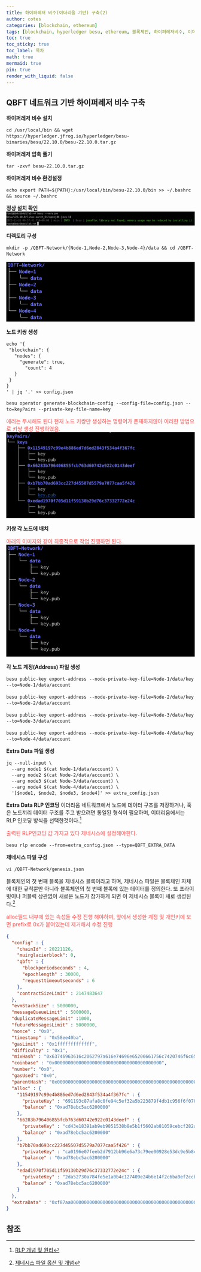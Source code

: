 ```yaml
---
title: 하이퍼레저 비수(이더리움 기반) 구축(2)
author: cotes
categories: [blockchain, ethereum]
tags: [blockchain, hyperledger besu, ethereum, 블록체인, 하이퍼레저비수, 이더리움]
toc: true
toc_sticky: true
toc_label: 목차
math: true
mermaid: true
pin: true
render_with_liquid: false
---
```


## QBFT 네트워크 기반 하이퍼레저 비수 구축
**하이퍼레저 비수 설치**
```console
cd /usr/local/bin && wget https://hyperledger.jfrog.io/hyperledger/besu-binaries/besu/22.10.0/besu-22.10.0.tar.gz
```

**하이퍼레저 압축 풀기**
```console
tar -zxvf besu-22.10.0.tar.gz
```

**하이퍼레저 비수 환경설정**
```console
echo export PATH=${PATH}:/usr/local/bin/besu-22.10.0/bin >> ~/.bashrc && source ~/.bashrc
```

**정상 설치 확인**
!["비수 정상 설치 확인"](/assets/img/blockchain/%EB%B2%A0%EC%88%98%EC%84%A4%EC%B9%98%EC%A0%95%EC%83%81%ED%99%95%EC%9D%B8.png)

**디렉토리 구성**
```console
mkdir -p /QBFT-Network/{Node-1,Node-2,Node-3,Node-4}/data && cd /QBFT-Network
```
!["비수 디렉토리 구성"](/assets/img/blockchain/%EB%B2%A0%EC%88%98%EB%94%94%EB%A0%89%ED%86%A0%EB%A6%AC%EA%B5%AC%EC%84%B1.png)

**노드 키쌍 생성**
```console
echo '{
 "blockchain": {
   "nodes": {
     "generate": true,
       "count": 4
   }
 }
}
' | jq '.' >> config.json
````

```console
besu operator generate-blockchain-config --config-file=config.json --to=keyPairs --private-key-file-name=key
```
<span style="color: #FF4848">에러는 무시해도 된다 현재 노드 키쌍만 생성하는 명령어가 존재하지않아 이러한 방법으로 키쌍 생성 진행하였음.</span>
!["키쌍생성"](/assets/img/blockchain/%ED%82%A4%EC%8C%8D%EC%83%9D%EC%84%B1.png)

**키쌍 각 노드에 배치**

<span style="color: #FF4848">아래의 이미지와 같이 최종적으로 작업 진행하면 된다.</span>
!["키쌍생성결과"](/assets/img/blockchain/%ED%82%A4%EC%8C%8D%EC%83%9D%EC%84%B1%EA%B2%B0%EA%B3%BC.png)

**각 노드 계정(Address) 파일 생성**
```console
besu public-key export-address --node-private-key-file=Node-1/data/key --to=Node-1/data/account

besu public-key export-address --node-private-key-file=Node-2/data/key --to=Node-2/data/account

besu public-key export-address --node-private-key-file=Node-3/data/key --to=Node-3/data/account

besu public-key export-address --node-private-key-file=Node-4/data/key --to=Node-4/data/account
```

**Extra Data 파일 생성**
```console
jq --null-input \
  --arg node1 $(cat Node-1/data/account) \
  --arg node2 $(cat Node-2/data/account) \
  --arg node3 $(cat Node-3/data/account) \
  --arg node4 $(cat Node-4/data/account) \
  '[$node1, $node2, $node3, $node4]' >> extra_config.json
```

**Extra Data RLP 인코딩**
이더리움 네트워크에서 노드에 데이터 구조를 저장하거나, 혹은 노드끼리 데이터 구조를 주고 받으려면 통일된 형식이 필요하며, 이더리움에서는 RLP 인코딩 방식을 선택한것이다.[^rlp]

<span style="color: #FF4848">출력된 RLP인코딩 값 가지고 있다 제네시스에 설정해야한다.</span>
```console
besu rlp encode --from=extra_config.json --type=QBFT_EXTRA_DATA
```

**제네시스 파일 구성**
```
vi /QBFT-Network/genesis.json
```
블록체인의 첫 번째 블록을 제네시스 블록이라고 하며, 제네시스 파일은 블록체인 자체에 대한 규칙뿐만 아니라 블록체인의 첫 번째 블록에 있는 데이터를 정의한다. 또 프라이빗이나 퍼블릭 상관없이 새로운 노드가 참가하게 되면 이 제네시스 블록이 새로 생성된다.[^genesis-file]

<span style="color: #FF4848">alloc필드 내부에 있는 속성들 수정 진행 해야하며, 앞에서 생성한 계정 및 개인키에 보면 prefix로 0x가 붙어있는데 제거해서 수정 진행 </span>

```json
{
  "config" : {
    "chainId" : 20221126,
    "muirglacierblock": 0,
    "qbft" : {
      "blockperiodseconds" : 4,
      "epochlength" : 30000,
      "requesttimeoutseconds" : 6
    },
    "contractSizeLimit" : 2147483647
  },
  "evmStackSize" : 5000000,
  "messageQueueLimit" : 5000000,
  "duplicateMessageLimit" :1000,
  "futureMessagesLimit" : 5000000,
  "nonce" : "0x0",
  "timestamp" : "0x58ee40ba",
  "gasLimit" : "0x1fffffffffffff",
  "difficulty" : "0x1",
  "mixHash" : "0x63746963616c2062797a616e74696e65206661756c7420746f6c6572616e6365",
  "coinbase" : "0x0000000000000000000000000000000000000000",
  "number": "0x0",
  "gasUsed": "0x0",
  "parentHash": "0x0000000000000000000000000000000000000000000000000000000000000000",
  "alloc" : {
    "11549197c99e4b886ed7d6ed2843f534a4f367fc" : {
      "privateKey" : "691193c87afa8c0fe94c5ef32a5b223879f4db1c956f6f070e31a4ae3519d996",
      "balance" : "0xad78ebc5ac6200000"
    },
    "66283b796406855fcb763d60742e922c0143deef" : {
      "privateKey" : "cd43e18391ab9eb9851538b8e5b1f5602ab81059cebcf282ad7cced859c94513",
      "balance" : "0xad78ebc5ac6200000"
    },
    "b7bb70ad693cc227d45507d5579a7077caa5f426" : {
      "privateKey" : "ca0196e07feeb2d7912bb96e6a73c79ee00928e53dc9e5b8cd886c6897ea3068",
      "balance" : "0xad78ebc5ac6200000"
    },
    "edad1970f705d11f59130b29d76c37332772e24c" : {
      "privateKey" : "2da52730a784fe5e1a0b4c127409e24b6e14f2c6ba9ef2ccb063907d8855db83",
      "balance" : "0xad78ebc5ac6200000"
    }
  },
  "extraData" : "0xf87aa00000000000000000000000000000000000000000000000000000000000000000f8549411549197c99e4b886ed7d6ed2843f534a4f367fc9466283b796406855fcb763d60742e922c0143deef94b7bb70ad693cc227d45507d5579a7077caa5f42694edad1970f705d11f59130b29d76c37332772e24cc080c0"
}
```  

## 참조  
[^rlp]: [RLP 개념 및 원리](https://ethereum.org/en/developers/docs/data-structures-and-encoding/rlp/)  
[^genesis-file]: [제네시스 파일 옵션 및 개념](https://besu.hyperledger.org/en/stable/public-networks/concepts/genesis-file/)  